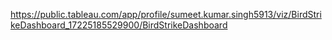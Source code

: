 https://public.tableau.com/app/profile/sumeet.kumar.singh5913/viz/BirdStrikeDashboard_17225185529900/BirdStrikeDashboard

